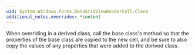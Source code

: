 ```yaml
---
uid: System.Windows.Forms.DataGridViewHeaderCell.Clone
additional_notes.overrides: *content
---
```


<p>When overriding <xref href="System.Windows.Forms.DataGridViewHeaderCell.Clone"></xref> in a derived class, call the base class's <xref href="System.Windows.Forms.DataGridViewHeaderCell.Clone"></xref> method so that the properties of the base class are copied to the new cell, and be sure to also copy the values of any properties that were added to the derived class.</p>


